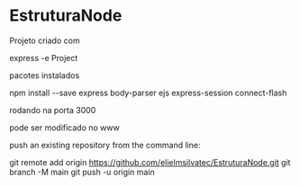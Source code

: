 # EstruturaNode

Projeto criado com 

express -e Project

pacotes instalados

 npm install --save express body-parser ejs express-session connect-flash

rodando na porta 3000

pode ser modificado no www


push an existing repository from the command line:

git remote add origin https://github.com/elielmsilvatec/EstruturaNode.git
git branch -M main
git push -u origin main